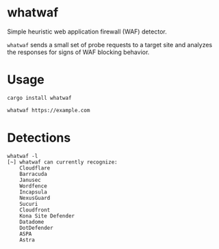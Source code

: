 # whatwaf

Simple heuristic web application firewall (WAF) detector.

`whatwaf` sends a small set of probe requests to a target site and analyzes the responses for signs of WAF blocking behavior. 

# Usage

```bash
cargo install whatwaf
```

```bash
whatwaf https://example.com
```

# Detections

```
whatwaf -l
[~] whatwaf can currently recognize:
    Cloudflare
    Barracuda
    Janusec
    Wordfence
    Incapsula
    NexusGuard
    Sucuri
    Cloudfront
    Kona Site Defender
    Datadome
    DotDefender
    ASPA
    Astra
```